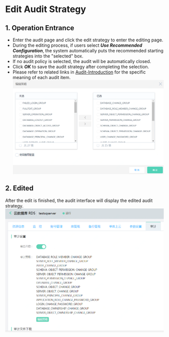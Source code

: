 # Edit Audit Strategy

## 1. Operation Entrance
- Enter the audit page and click the edit strategy to enter the editing page.
- During the editing process, if users select ***Use Recommended Configuration***, the system automatically puts the recommended starting strategies into the "selected" box.
- If no audit policy is selected, the audit will be automatically closed.
- Click ***OK*** to save the audit strategy after completing the selection.
- Please refer to related links in [Audit-Introduction](Audit-Introduction.md) for the specific meaning of each audit item.
![Edit Audit 1](../../../../image/RDS/Edit-Audit-1.png)

## 2. Edited
After the edit is finished, the audit interface will display the edited audit strategy.
![Edit Audit 2](../../../../image/RDS/Edit-Audit-2.png)
